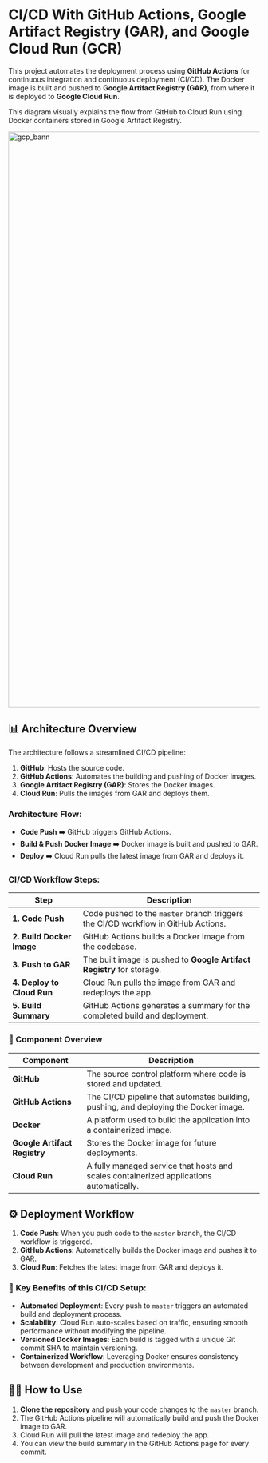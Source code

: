 # CI/CD With GitHub Actions, Google Artifact Registry (GAR), and Google Cloud Run (GCR)

This project automates the deployment process using **GitHub Actions** for continuous integration and continuous deployment (CI/CD). The Docker image is built and pushed to **Google Artifact Registry (GAR)**, from where it is deployed to **Google Cloud Run**.

This diagram visually explains the flow from GitHub to Cloud Run using Docker containers stored in Google Artifact Registry.

<img width="1152" alt="gcp_bann" src="https://github.com/user-attachments/assets/5b2879e5-8f6c-4770-8e9c-592b6d59c1ce">

## 📊 Architecture Overview

The architecture follows a streamlined CI/CD pipeline:

1. **GitHub**: Hosts the source code.
2. **GitHub Actions**: Automates the building and pushing of Docker images.
3. **Google Artifact Registry (GAR)**: Stores the Docker images.
4. **Cloud Run**: Pulls the images from GAR and deploys them.

### Architecture Flow:
- **Code Push** ➡️ GitHub triggers GitHub Actions.
- **Build & Push Docker Image** ➡️ Docker image is built and pushed to GAR.
- **Deploy** ➡️ Cloud Run pulls the latest image from GAR and deploys it.

### CI/CD Workflow Steps:

| Step                       | Description                                                                 |
| -------------------------- | --------------------------------------------------------------------------- |
| **1. Code Push**            | Code pushed to the `master` branch triggers the CI/CD workflow in GitHub Actions. |
| **2. Build Docker Image**   | GitHub Actions builds a Docker image from the codebase.                     |
| **3. Push to GAR**          | The built image is pushed to **Google Artifact Registry** for storage.      |
| **4. Deploy to Cloud Run**  | Cloud Run pulls the image from GAR and redeploys the app.                   |
| **5. Build Summary**        | GitHub Actions generates a summary for the completed build and deployment.  |

### 🔗 Component Overview

| Component                    | Description                                                                                          |
| ---------------------------- | ---------------------------------------------------------------------------------------------------- |
| **GitHub**                    | The source control platform where code is stored and updated.                                        |
| **GitHub Actions**            | The CI/CD pipeline that automates building, pushing, and deploying the Docker image.                 |
| **Docker**                    | A platform used to build the application into a containerized image.                                 |
| **Google Artifact Registry**  | Stores the Docker image for future deployments.                                                      |
| **Cloud Run**                 | A fully managed service that hosts and scales containerized applications automatically.              |

## ⚙️ Deployment Workflow

1. **Code Push**: When you push code to the `master` branch, the CI/CD workflow is triggered.
2. **GitHub Actions**: Automatically builds the Docker image and pushes it to GAR.
3. **Cloud Run**: Fetches the latest image from GAR and deploys it.

### 🚀 Key Benefits of this CI/CD Setup:

- **Automated Deployment**: Every push to `master` triggers an automated build and deployment process.
- **Scalability**: Cloud Run auto-scales based on traffic, ensuring smooth performance without modifying the pipeline.
- **Versioned Docker Images**: Each build is tagged with a unique Git commit SHA to maintain versioning.
- **Containerized Workflow**: Leveraging Docker ensures consistency between development and production environments.

## 👨‍💻 How to Use

1. **Clone the repository** and push your code changes to the `master` branch.
2. The GitHub Actions pipeline will automatically build and push the Docker image to GAR.
3. Cloud Run will pull the latest image and redeploy the app.
4. You can view the build summary in the GitHub Actions page for every commit.
